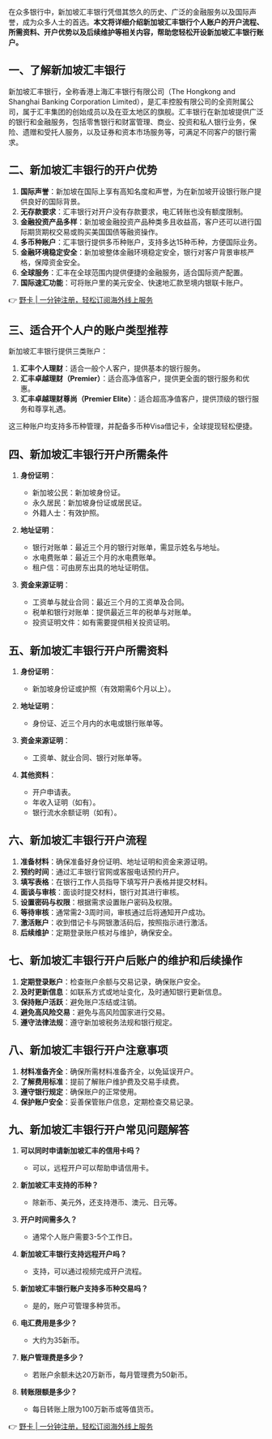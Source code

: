 在众多银行中，新加坡汇丰银行凭借其悠久的历史、广泛的金融服务以及国际声誉，成为众多人士的首选。**本文将详细介绍新加坡汇丰银行个人账户的开户流程、所需资料、开户优势以及后续维护等相关内容，帮助您轻松开设新加坡汇丰银行账户。**

## 一、了解新加坡汇丰银行

新加坡汇丰银行，全称香港上海汇丰银行有限公司（The Hongkong and Shanghai Banking Corporation Limited），是汇丰控股有限公司的全资附属公司，属于汇丰集团的创始成员以及在亚太地区的旗舰。汇丰银行在新加坡提供广泛的银行和金融服务，包括零售银行和财富管理、商业、投资和私人银行业务，保险、遗赠和受托人服务，以及证券和资本市场服务等，可满足不同客户的银行需求。

## 二、新加坡汇丰银行的开户优势

1. **国际声誉**：新加坡在国际上享有高知名度和声誉，为在新加坡开设银行账户提供良好的国际背景。
2. **无存款要求**：汇丰银行对开户没有存款要求，电汇转账也没有额度限制。
3. **金融投资产品多样**：新加坡金融投资产品种类多且收益高，客户还可以进行国际期货期权交易或购买美国国债等融资操作。
4. **多币种账户**：汇丰银行提供多币种账户，支持多达15种币种，方便国际业务。
5. **金融环境稳定安全**：新加坡整体金融环境稳定安全，银行对客户背景审核严格，保障资金安全。
6. **全球服务**：汇丰在全球范围内提供便捷的金融服务，适合国际资产配置。
7. **国际速汇功能**：可将账户里的美元安全、快速地汇款至境内银联卡账户。

👉 [野卡 | 一分钟注册，轻松订阅海外线上服务](https://bit.ly/bewildcard)

## 三、适合开个人户的账户类型推荐

新加坡汇丰银行提供三类账户：

1. **汇丰个人理财**：适合一般个人客户，提供基本的银行服务。
2. **汇丰卓越理财（Premier）**：适合高净值客户，提供更全面的银行服务和优惠。
3. **汇丰卓越理财尊尚（Premier Elite）**：适合超高净值客户，提供顶级的银行服务和尊享礼遇。

这三种账户均支持多币种管理，并配备多币种Visa借记卡，全球提现轻松便捷。

## 四、新加坡汇丰银行开户所需条件

1. **身份证明**：
   - 新加坡公民：新加坡身份证。
   - 永久居民：新加坡身份证或居民证。
   - 外籍人士：有效护照。

2. **地址证明**：
   - 银行对账单：最近三个月的银行对账单，需显示姓名与地址。
   - 水电费账单：最近三个月的水电费账单。
   - 租户信：可由房东出具的地址证明信。

3. **资金来源证明**：
   - 工资单与就业合同：最近三个月的工资单及合同。
   - 税单和银行对账单：提供最近三年的税单与对账单。
   - 投资证明文件：如有需要提供相关投资证明。

## 五、新加坡汇丰银行开户所需资料

1. **身份证明**：
   - 新加坡身份证或护照（有效期需6个月以上）。

2. **地址证明**：
   - 身份证、近三个月内的水电或银行账单等。

3. **资金来源证明**：
   - 工资单、就业合同、银行对账单等。

4. **其他资料**：
   - 开户申请表。
   - 年收入证明（如有）。
   - 银行流水余额证明（如有）。

## 六、新加坡汇丰银行开户流程

1. **准备材料**：确保准备好身份证明、地址证明和资金来源证明。
2. **预约时间**：通过汇丰银行官网或客服电话预约开户。
3. **填写表格**：在银行工作人员指导下填写开户表格并提交材料。
4. **面谈与审核**：面谈时提交材料，银行对其进行审核。
5. **设置密码与权限**：根据需求设置账户密码及权限。
6. **等待审核**：通常需2-3周时间，审核通过后将通知开户成功。
7. **激活账户**：收到借记卡与网银激活码后，按照指示进行激活。
8. **后续维护**：定期登录账户核对与维护，确保安全。

## 七、新加坡汇丰银行开户后账户的维护和后续操作

1. **定期登录账户**：检查账户余额与交易记录，确保账户安全。
2. **及时更新信息**：如联系方式或地址变化，及时通知银行更新信息。
3. **保持账户活跃**：避免账户冻结或注销。
4. **避免高风险交易**：避免与高风险国家进行交易。
5. **遵守法律法规**：遵守新加坡税务法规和银行规定。

## 八、新加坡汇丰银行开户注意事项

1. **材料准备齐全**：确保所需材料准备齐全，以免延误开户。
2. **了解费用标准**：提前了解账户维护费及交易手续费。
3. **遵守银行规定**：确保账户的正常使用。
4. **保护账户安全**：妥善保管账户信息，定期检查交易记录。

## 九、新加坡汇丰银行开户常见问题解答

1. **可以同时申请新加坡汇丰的信用卡吗？**
   - 可以，远程开户可以帮助申请信用卡。

2. **新加坡汇丰支持的币种？**
   - 除新币、美元外，还支持港币、澳元、日元等。

3. **开户时间需多久？**
   - 通常个人账户需要3-5个工作日。

4. **新加坡汇丰银行支持远程开户吗？**
   - 支持，可以通过视频完成开户流程。

5. **新加坡汇丰银行账户支持多币种交易吗？**
   - 是的，账户可管理多种货币。

6. **电汇费用是多少？**
   - 大约为35新币。

7. **账户管理费是多少？**
   - 若账户余额未达20万新币，每月管理费为50新币。

8. **转账限额是多少？**
   - 每日转账上限为100万新币或等值货币。

👉 [野卡 | 一分钟注册，轻松订阅海外线上服务](https://bit.ly/bewildcard)